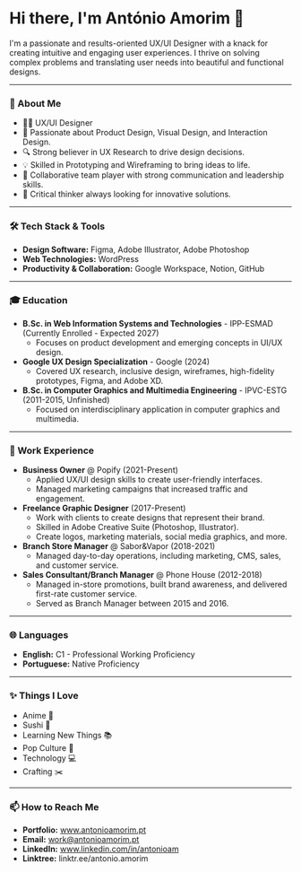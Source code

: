 # Hi there, I'm António Amorim 👋

I'm a passionate and results-oriented UX/UI Designer with a knack for creating intuitive and engaging user experiences. I thrive on solving complex problems and translating user needs into beautiful and functional designs.

---

### 🚀 About Me

* 👨‍💻 UX/UI Designer
* 🎨 Passionate about Product Design, Visual Design, and Interaction Design.
* 🔍 Strong believer in UX Research to drive design decisions.
* 💡 Skilled in Prototyping and Wireframing to bring ideas to life.
* 🤝 Collaborative team player with strong communication and leadership skills.
* 🧠 Critical thinker always looking for innovative solutions.

---

### 🛠️ Tech Stack & Tools

* **Design Software:** Figma, Adobe Illustrator, Adobe Photoshop
* **Web Technologies:** WordPress
* **Productivity & Collaboration:** Google Workspace, Notion, GitHub

---

### 🎓 Education

* **B.Sc. in Web Information Systems and Technologies** - IPP-ESMAD (Currently Enrolled - Expected 2027)
    * Focuses on product development and emerging concepts in UI/UX design.
* **Google UX Design Specialization** - Google (2024)
    * Covered UX research, inclusive design, wireframes, high-fidelity prototypes, Figma, and Adobe XD.
* **B.Sc. in Computer Graphics and Multimedia Engineering** - IPVC-ESTG (2011-2015, Unfinished)
    * Focused on interdisciplinary application in computer graphics and multimedia.

---

### 💼 Work Experience

* **Business Owner** @ Popify (2021-Present)
    * Applied UX/UI design skills to create user-friendly interfaces.
    * Managed marketing campaigns that increased traffic and engagement.
* **Freelance Graphic Designer** (2017-Present)
    * Work with clients to create designs that represent their brand.
    * Skilled in Adobe Creative Suite (Photoshop, Illustrator).
    * Create logos, marketing materials, social media graphics, and more.
* **Branch Store Manager** @ Sabor&Vapor (2018-2021)
    * Managed day-to-day operations, including marketing, CMS, sales, and customer service.
* **Sales Consultant/Branch Manager** @ Phone House (2012-2018)
    * Managed in-store promotions, built brand awareness, and delivered first-rate customer service.
    * Served as Branch Manager between 2015 and 2016.

---

### 🌐 Languages

* **English:** C1 - Professional Working Proficiency
* **Portuguese:** Native Proficiency

---

### ✨ Things I Love

* Anime 🎌
* Sushi 🍣
* Learning New Things 📚
* Pop Culture 🍿
* Technology 💻
* Crafting ✂️

---

### 📫 How to Reach Me

* **Portfolio:** www.antonioamorim.pt
* **Email:** work@antonioamorim.pt
* **LinkedIn:** www.linkedin.com/in/antonioam
* **Linktree:** linktr.ee/antonio.amorim
